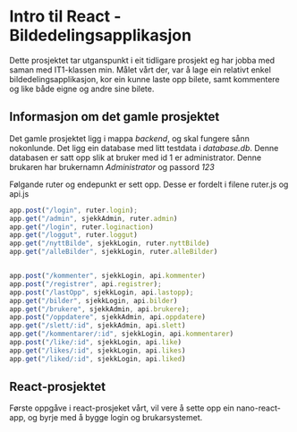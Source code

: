 # Intro til React - Bildedelingsapplikasjon

Dette prosjektet tar utganspunkt i eit tidligare prosjekt eg har jobba med saman med IT1-klassen min. Målet vårt der, var å lage ein relativt enkel bildedelingsapplikasjon, kor ein kunne laste opp bilete, samt kommentere og like både eigne og andre sine bilete.

## Informasjon om det gamle prosjektet

Det gamle prosjektet ligg i mappa *backend*, og skal fungere sånn nokonlunde. Det ligg ein database med litt testdata i *database.db*. Denne databasen er satt opp slik at bruker med id 1 er administrator. Denne brukaren har brukernamn *Administrator* og passord *123*

Følgande ruter og endepunkt er sett opp. Desse er fordelt i filene ruter.js og api.js

```javascript
app.post("/login", ruter.login);
app.get("/admin", sjekkAdmin, ruter.admin)
app.get("/login", ruter.loginaction)
app.get("/loggut", ruter.loggut)
app.get("/nyttBilde", sjekkLogin, ruter.nyttBilde)
app.get("/alleBilder", sjekkLogin, ruter.alleBilder)


app.post("/kommenter", sjekkLogin, api.kommenter)
app.post("/registrer", api.registrer);
app.post("/lastOpp", sjekkLogin, api.lastopp);
app.get("/bilder", sjekkLogin, api.bilder)
app.get("/brukere", sjekkAdmin, api.brukere);
app.post("/oppdatere", sjekkAdmin, api.oppdatere)
app.get("/slett/:id", sjekkAdmin, api.slett)
app.get("/kommentarer/:id", sjekkLogin, api.kommentarer)
app.post("/like/:id", sjekkLogin, api.like)
app.get("/likes/:id", sjekkLogin, api.likes)
app.get("/liked/:id", sjekkLogin, api.liked)
```

## React-prosjektet
Første oppgåve i react-prosjeket vårt, vil vere å sette opp ein nano-react-app, og byrje med å bygge login og brukarsystemet.
